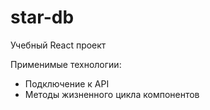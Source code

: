 <h1>star-db</h1>
Учебный React проект

<p>Применимые технологии:</p>
<ul>
<li>Подключение к API</li>
<li>Методы жизненного цикла компонентов</li>
  </ul>
